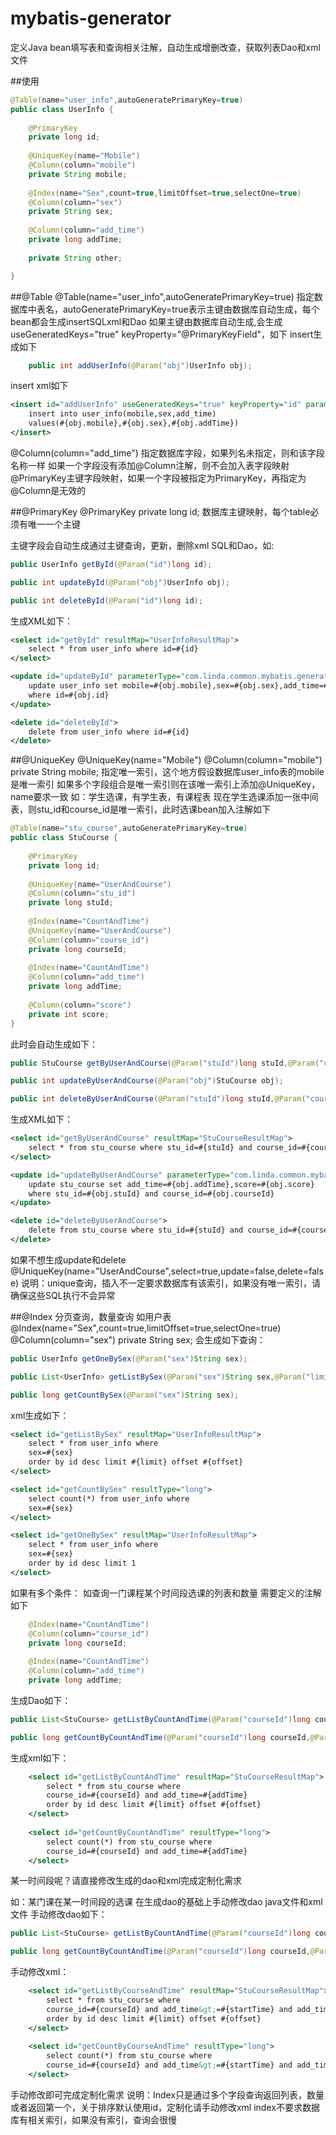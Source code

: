 # mybatis-generator
定义Java bean填写表和查询相关注解，自动生成增删改查，获取列表Dao和xml文件

##使用
```java
@Table(name="user_info",autoGeneratePrimaryKey=true)
public class UserInfo {
	
	@PrimaryKey
	private long id;
	
	@UniqueKey(name="Mobile")
	@Column(column="mobile")
	private String mobile;
	
	@Index(name="Sex",count=true,limitOffset=true,selectOne=true)
	@Column(column="sex")
	private String sex;
	
	@Column(column="add_time")
	private long addTime;
	
	private String other;

}
```
##@Table
@Table(name="user_info",autoGeneratePrimaryKey=true)
指定数据库中表名，autoGeneratePrimaryKey=true表示主键由数据库自动生成，每个bean都会生成insertSQLxml和Dao
如果主键由数据库自动生成,会生成useGeneratedKeys="true" keyProperty="@PrimaryKeyField"，如下
insert生成如下
```java
	public int addUserInfo(@Param("obj")UserInfo obj);
```
insert xml如下
```xml
<insert id="addUserInfo" useGeneratedKeys="true" keyProperty="id" parameterType="com.linda.common.mybatis.generator.UserInfo">
	insert into user_info(mobile,sex,add_time)
	values(#{obj.mobile},#{obj.sex},#{obj.addTime})
</insert>
```
@Column(column="add_time")
指定数据库字段，如果列名未指定，则和该字段名称一样
如果一个字段没有添加@Column注解，则不会加入表字段映射
@PrimaryKey主键字段映射，如果一个字段被指定为PrimaryKey，再指定为@Column是无效的


##@PrimaryKey
@PrimaryKey
private long id;
数据库主键映射，每个table必须有唯一一个主键

主键字段会自动生成通过主键查询，更新，删除xml SQL和Dao，如:
```java
public UserInfo getById(@Param("id")long id);

public int updateById(@Param("obj")UserInfo obj);

public int deleteById(@Param("id")long id);
```

生成XML如下：
```xml
<select id="getById" resultMap="UserInfoResultMap">
	select * from user_info where id=#{id}
</select>

<update id="updateById" parameterType="com.linda.common.mybatis.generator.UserInfo">
	update user_info set mobile=#{obj.mobile},sex=#{obj.sex},add_time=#{obj.addTime}
	where id=#{obj.id}
</update>

<delete id="deleteById">
	delete from user_info where id=#{id}
</delete>
```

##@UniqueKey
@UniqueKey(name="Mobile")
@Column(column="mobile")
private String mobile;
指定唯一索引，这个地方假设数据库user_info表的mobile是唯一索引
如果多个字段组合是唯一索引则在该唯一索引上添加@UniqueKey，name要求一致
如：学生选课，有学生表，有课程表
现在学生选课添加一张中间表，则stu_id和course_id是唯一索引，此时选课bean加入注解如下
```java
@Table(name="stu_course",autoGeneratePrimaryKey=true)
public class StuCourse {
	
	@PrimaryKey
	private long id;
	
	@UniqueKey(name="UserAndCourse")
	@Column(column="stu_id")
	private long stuId;
	
	@Index(name="CountAndTime")
	@UniqueKey(name="UserAndCourse")
	@Column(column="course_id")
	private long courseId;
	
	@Index(name="CountAndTime")
	@Column(column="add_time")
	private long addTime;
	
	@Column(column="score")
	private int score;
}
```
此时会自动生成如下：
```java
public StuCourse getByUserAndCourse(@Param("stuId")long stuId,@Param("courseId")long courseId);

public int updateByUserAndCourse(@Param("obj")StuCourse obj);

public int deleteByUserAndCourse(@Param("stuId")long stuId,@Param("courseId")long courseId);
```
生成XML如下：
```xml
<select id="getByUserAndCourse" resultMap="StuCourseResultMap">
	select * from stu_course where stu_id=#{stuId} and course_id=#{courseId}
</select>

<update id="updateByUserAndCourse" parameterType="com.linda.common.mybatis.generator.StuCourse">
	update stu_course set add_time=#{obj.addTime},score=#{obj.score}
	where stu_id=#{obj.stuId} and course_id=#{obj.courseId}
</update>

<delete id="deleteByUserAndCourse">
	delete from stu_course where stu_id=#{stuId} and course_id=#{courseId}
</delete>
```
如果不想生成update和delete
@UniqueKey(name="UserAndCourse",select=true,update=false,delete=false)
说明：unique查询，插入不一定要求数据库有该索引，如果没有唯一索引，请确保这些SQL执行不会异常

##@Index 分页查询，数量查询
如用户表
@Index(name="Sex",count=true,limitOffset=true,selectOne=true)
@Column(column="sex")
private String sex;
会生成如下查询：
```java
public UserInfo getOneBySex(@Param("sex")String sex);

public List<UserInfo> getListBySex(@Param("sex")String sex,@Param("limit")int limit,@Param("offset") int offset);

public long getCountBySex(@Param("sex")String sex);
```
xml生成如下：
```xml
<select id="getListBySex" resultMap="UserInfoResultMap">
	select * from user_info where
	sex=#{sex}
	order by id desc limit #{limit} offset #{offset}
</select>

<select id="getCountBySex" resultType="long">
	select count(*) from user_info where 
	sex=#{sex}
</select>

<select id="getOneBySex" resultMap="UserInfoResultMap">
	select * from user_info where
	sex=#{sex}
	order by id desc limit 1
</select>
```

如果有多个条件：
如查询一门课程某个时间段选课的列表和数量
需要定义的注解如下
```java
	@Index(name="CountAndTime")
	@Column(column="course_id")
	private long courseId;
	
	@Index(name="CountAndTime")
	@Column(column="add_time")
	private long addTime;
```
生成Dao如下：
```java
public List<StuCourse> getListByCountAndTime(@Param("courseId")long courseId,@Param("addTime")long addTime,@Param("limit")int limit,@Param("offset") int offset);

public long getCountByCountAndTime(@Param("courseId")long courseId,@Param("addTime")long addTime);
```
生成xml如下：
```xml
	<select id="getListByCountAndTime" resultMap="StuCourseResultMap">
		select * from stu_course where
		course_id=#{courseId} and add_time=#{addTime}
		order by id desc limit #{limit} offset #{offset}
	</select>
	
	<select id="getCountByCountAndTime" resultType="long">
		select count(*) from stu_course where 
		course_id=#{courseId} and add_time=#{addTime}
	</select>
```
某一时间段呢？请直接修改生成的dao和xml完成定制化需求

如：某门课在某一时间段的选课
在生成dao的基础上手动修改dao java文件和xml文件
手动修改dao如下：
```java
public List<StuCourse> getListByCountAndTime(@Param("courseId")long courseId,@Param("startTime")long startTime,@Param("endTime")long endTime,@Param("limit")int limit,@Param("offset") int offset);

public long getCountByCountAndTime(@Param("courseId")long courseId,@Param("startTime")long startTime,@Param("endTime")long endTime);
```
手动修改xml：
```xml
	<select id="getListByCourseAndTime" resultMap="StuCourseResultMap">
		select * from stu_course where
		course_id=#{courseId} and add_time&gt;=#{startTime} and add_time&lt;=#{endTime}
		order by id desc limit #{limit} offset #{offset}
	</select>
	
	<select id="getCountByCourseAndTime" resultType="long">
		select count(*) from stu_course where 
		course_id=#{courseId} and add_time&gt;=#{startTime} and add_time&lt;=#{endTime}
	</select>
```
手动修改即可完成定制化需求
说明：Index只是通过多个字段查询返回列表，数量或者返回第一个，关于排序默认使用id，定制化请手动修改xml
index不要求数据库有相关索引，如果没有索引，查询会很慢



